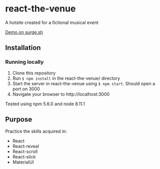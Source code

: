 # react-the-venue
A hotsite created for a fictional musical event

[Demo on surge.sh](https://venue.surge.sh)

## Installation
### Running locally
1. Clone this repository
2. Run `$ npm install` in the react-the-venue/ directory
3. Start the server in react-the-venue using `$ npm start`. Should open a port on 3000
4. Navigate your browser to http://localhost:3000

Tested using npm 5.6.0 and node 8.11.1

## Purpose
Practice the skills acquired in:
- React
- React-reveal
- React-scroll
- React-slick
- MaterialUI
